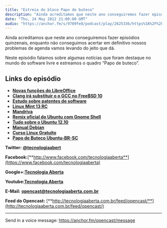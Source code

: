 ```yaml
---
title: "Estreia do bloco Papo de buteco"
description: "Ainda acreditamos que neste ano conseguiremos fazer episódios quinzenais, enquanto não conseguimos acertar em definitivo nossos problemas de agenda va..."
date: "Thu, 24 May 2012 21:00:00 GMT"
audio: "https://anchor.fm/s/9789fe8/podcast/play/2625336/https%3A%2F%2Fd3ctxlq1ktw2nl.cloudfront.net%2Fstaging%2F2020-02-15%2F8be2ce8adad72276e89e7b5b1f28b237.m4a"
---
```


Ainda acreditamos que neste ano conseguiremos fazer episódios quinzenais, enquanto não conseguimos acertar em definitivo nossos problemas de agenda vamos levando do jeito que dá.


Neste episódio falamos sobre algumas notícias que foram destaque no mundo do software livre e estreamos o quadro “Papo de buteco”.


**Links do episódio**
---------------------


* [**Novas funções do LibreOffice**](http://libreofficebrasil.blogspot.com.br/2012/05/novas-funcoes-do-libreoffice.html)
* [**Clang irá substituir o o GCC no FreeBSD 10**](http://br-linux.org/2012/compilador-freebsd-10-vai-substituir-o-gcc-pelo-clang/)
* [**Estudo sobre patentes de software**](http://softwarelivre.org/portal/comunidade/usp-e-fgv-publicam-estudo-enviado-ao-inpi-contra-as-patentes-de-software)
* [**Linux Mint 13 RC**](http://blog.linuxmint.com/?p=2010)
* [**Mandriva**](http://blog.mandriva.com/en/2012/05/17/mandriva-linux-will-return-to-the-community/)
* [**Remix oficial do Ubuntu com Gnome Shell**](http://br-linux.org/2012/ubuntu-considerando-um-remix-oficial-com-gnome-shell/)
* [**Tudo sobre o Ubuntu 12.10**](http://www.ubuntubrsc.com/tudo-que-voce-queria-saber-sobre-ubuntu-12-10.html)
* [**Manual Debian**](http://br-linux.org/2012/download-gratis-manual-do-administrador-do-debian/)
* [**Curso Linux Gratuito**](http://www.activeinfo.com.br/curso_linux/introducao.html)
* [**Papo de Buteco Ubuntu-BR-SC**](http://www.ubuntubrsc.com/papo-de-buteco-voce-defende-linux.html)


**Twitter:** [**@tecnologiaabert**](http://twitter.com/tecnologiaabert)


**Facebook:**[**http://www.facebook.com/tecnologiaaberta**](https://www.facebook.com/tecnologiaaberta)


**Google+:**[**Tecnologia Aberta**](https://plus.google.com/u/0/b/114491525240353631044/114491525240353631044/about)


**Youtube:**[**Tecnologia Aberta**](http://youtube.com/tecnologiaaberta)


**E-Mail:** [**opencast@tecnologiaaberta.com.br**](mailto:opencast@tecnologiaaberta.com.br)


**Feed do Opencast:** [**http://tecnologiaaberta.com.br/feed/opencast/**](http://tecnologiaaberta.com.br/feed/opencast/)



--- 

Send in a voice message: https://anchor.fm/opencast/message